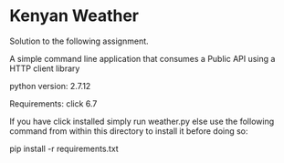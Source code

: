 # Kenyan Weather

Solution to the following assignment.

A simple command line application that consumes a Public API using a HTTP client library

python version: 2.7.12

Requirements: click 6.7

If you have click installed simply run weather.py else use the following command from within this directory to install it before doing so:

pip install -r requirements.txt

